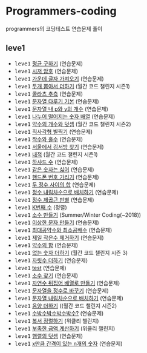 # Programmers-coding
programmers의 코딩테스트 연습문제 풀이<br>

## leve1

- <kbd>leve1</kbd> [평균 구하기](./Programmers/src/level1/Avg.java) (연습문제)
- <kbd>leve1</kbd> [시저 암호](./Programmers/src/level1/Caeser.java) (연습문제)
- <kbd>leve1</kbd> [가운데 글자 가져오기](./Programmers/src/level1/CenterString.java) (연습문제)
- <kbd>leve1</kbd> [두개 뽑아서 더하기](./Programmers/src/level1/ChooseTwoAndPlus.java) (월간 코드 챌린지 시즌1)
- <kbd>leve1</kbd> [콜라츠 추측](./Programmers/src/level1/Collatz.java) (연습문제)
- <kbd>leve1</kbd> [문자열 다루기 기본](./Programmers/src/level1/ControlString.java) (연습문제)
- <kbd>leve1</kbd> [문자열 내 p와 y의 개수](./Programmers/src/level1/ControlString.java) (연습문제)
- <kbd>leve1</kbd> [나누어 떨어지는 숫자 배열](./Programmers/src/level1/DivideNumberArray.java) (연습문제)
- <kbd>leve1</kbd> [약수의 개수와 덧셈](./Programmers/src/level1/DivisorCntSum.java) (월간 코드 챌린지 시즌2)
- <kbd>leve1</kbd> [직사각형 별찍기](./Programmers/src/level1/DrawStar.java) (연습문제)
- <kbd>leve1</kbd> [짝수와 홀수](./Programmers/src/level1/EvenOdd.java) (연습문제)
- <kbd>leve1</kbd> [서울에서 김서방 찾기](./Programmers/src/level1/FindKim.java) (연습문제)
- <kbd>leve1</kbd> [내적](./Programmers/src/level1/FromOneToN.java) (월간 코드 챌린지 시즌1)
- <kbd>leve1</kbd> [하샤드 수](./Programmers/src/level1/Hashad.java) (연습문제)
- <kbd>leve1</kbd> [같은 숫자는 싫어](./Programmers/src/level1/HateSameNumber.java) (연습문제)
- <kbd>leve1</kbd> [핸드폰 번호 가리기](./Programmers/src/level1/HidePhonNumber.java) (연습문제)
- <kbd>leve1</kbd> [두 정수 사이의 합](./Programmers/src/level1/IntAndIntSum.java) (연습문제)
- <kbd>leve1</kbd> [정수 내림차순으로 배치하기](./Programmers/src/level1/IntegerReverse.java) (연습문제)
- <kbd>leve1</kbd> [정수 제곱근 판별](./Programmers/src/level1/IntegerSquareRoot.java) (연습문제)
- <kbd>leve1</kbd> [K번째 수](./Programmers/src/level1/Knumber.java) (정렬)
- <kbd>leve1</kbd> [소수 만들기](./Programmers/src/level1/MakePrimeNum.java) (Summer/Winter Coding(~2018))
- <kbd>leve1</kbd> [이상한 문자 만들기](./Programmers/src/level1/MakeStringArray.java) (연습문제)
- <kbd>leve1</kbd> [최대공약수와 최소공배수](./Programmers/src/level1/MinMax.java) (연습문제)
- <kbd>leve1</kbd> [제일 작은수 제거하기](./Programmers/src/level1/MinNumDelete.java) (연습문제)
- <kbd>leve1</kbd> [약수의 합](./Programmers/src/level1/MineralWater.java) (연습문제)
- <kbd>leve1</kbd> [없는 숫자 더하기](./Programmers/src/level1/NoNumberPlus.java) (월간 코드 챌린지 시즌 3)
- <kbd>leve1</kbd> [자릿수 더하기](./Programmers/src/level1/PlusImtegerAt.java) (연습문제)
- <kbd>leve1</kbd> [test](./Programmers/src/level1/PlusMinus.java) (연습문제)
- <kbd>leve1</kbd> [소수 찾기](./Programmers/src/level1/PrimeNumber.java) (연습문제)
- <kbd>leve1</kbd> [자연수 뒤집어 배열로 만들기](./Programmers/src/level1/Reverse_Arr.java) (연습문제)
- <kbd>leve1</kbd> [문자열을 정수로 바꾸기](./Programmers/src/level1/StringChageInt.java) (연습문제)
- <kbd>leve1</kbd> [문자열 내림차순으로 배치하기](./Programmers/src/level1/StringSortDesc.java) (연습문제)
- <kbd>leve1</kbd> [음양 더하기](./Programmers/src/level1/PlusMinus.java) ((월간 코드 챌린지 시즌2)
- <kbd>leve1</kbd> [수박수박수박수박수?](./Programmers/src/level1/Watermelon.java) (연습문제)
- <kbd>leve1</kbd> [복서 정렬하기](./Programmers/src/level1/Weekly_6.java) (위클리 챌린지)
- <kbd>leve1</kbd> [부족한 금액 계산하기](./Programmers/src/level1/Weekly1_Exchange.java) (위클리 챌린지)
- <kbd>leve1</kbd> [행렬의 덧셈](./Programmers/src/level1/XYPlus.java) (연습문제)
- <kbd>leve1</kbd> [x만큼 간격이 있는 n개의 숫자](./Programmers/src/level1/XsizeNumber.java) (연습문제)
